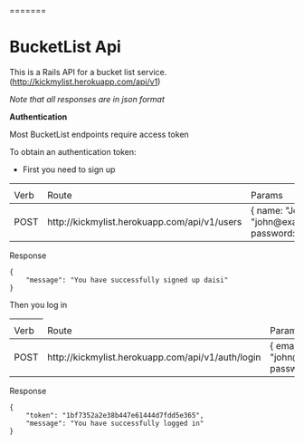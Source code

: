 =======
# BucketList Api

This is a Rails API for a bucket list service.(http://kickmylist.herokuapp.com/api/v1)

*Note that all responses are in json format*

**Authentication**

Most BucketList endpoints require access token

To obtain an authentication token:
* First you need to sign up
<table>
<th>
 <tr>
  <td>
   Verb
  </td>
  <td>
  Route
  </td>
  <td>
  Params
  </td>
 </tr>
</th>

<tbody>
<tr>
  <td>
  POST
  </td>
  <td>
  http://kickmylist.herokuapp.com/api/v1/users
  </td>
  <td>
  { name: "John", email: "john@example.com", password: "123456"}
  </td>
</tr>
</tbody>
</table>

Response
```
{
    "message": "You have successfully signed up daisi"
}
```
Then you log in 
<table>
  <thead>
   <th>
    <tr><td>
     Verb
    </td>
    <td>
    Route
    </td>
    <td>
    Params
    </td></tr>
   </th>
  </thead>

  <tbody>
    <tr>
      <td>
      POST
      </td>
      <td>
      http://kickmylist.herokuapp.com/api/v1/auth/login
      </td>
      <td>
      { email: "john@example.com", password: "123456"}
      </td>
    </tr>
  </tbody>
</table>

Response
```
{
    "token": "1bf7352a2e38b447e61444d7fdd5e365",
    "message": "You have successfully logged in"
}
```